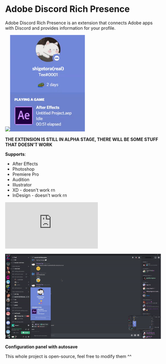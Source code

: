 # Adobe Discord Rich Presence

Adobe Discord Rich Presence is an extension that connects Adobe apps with Discord and provides information for your profile.

![](https://cdn.discordapp.com/attachments/738153603079995453/749741755003306084/rpc.png)![](demo/rpc.gif)

**THE EXTENSION IS STILL IN ALPHA STAGE, THERE WILL BE SOME STUFF THAT DOESN'T WORK**

**Supports**:
- After Effects
- Photoshop
- Premiere Pro
- Audition
- Illustrator
- XD - doesn't work rn
- InDesign - doesn't work rn

![Installation guide](https://github.com/lolitee/adobe-discord-rpc/blob/master/GUIDE.md)

![](demo/preview.gif)

**Configuration panel with autosave**

This whole project is open-source, feel free to modify them ^^
